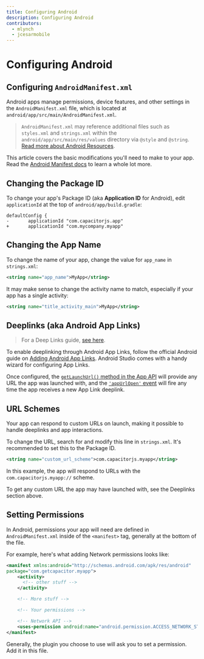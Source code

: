 ```yaml
---
title: Configuring Android
description: Configuring Android
contributors:
  - mlynch
  - jcesarmobile
---
```


# Configuring Android

## Configuring `AndroidManifest.xml`

Android apps manage permissions, device features, and other settings in the `AndroidManifest.xml` file, which is located at `android/app/src/main/AndroidManifest.xml`.

> `AndroidManifest.xml` may reference additional files such as `styles.xml` and `strings.xml` within the `android/app/src/main/res/values` directory via `@style` and `@string`. [Read more about Android Resources](https://developer.android.com/guide/topics/resources/available-resources).

This article covers the basic modifications you'll need to make to your app. Read the [Android Manifest docs](https://developer.android.com/guide/topics/manifest/manifest-intro.html) to learn a whole lot more.

## Changing the Package ID

To change your app's Package ID (aka **Application ID** for Android), edit `applicationId` at the top of `android/app/build.gradle`:

```diff-groovy
defaultConfig {
-       applicationId "com.capacitorjs.app"
+       applicationId "com.mycompany.myapp"
```

## Changing the App Name

To change the name of your app, change the value for `app_name` in `strings.xml`:

```xml
<string name="app_name">MyApp</string>
```

It may make sense to change the activity name to match, especially if your app has a single activity:

```xml
<string name="title_activity_main">MyApp</string>
```

## Deeplinks (aka Android App Links)

> For a Deep Links guide, [see here](/docs/guides/deep-links).

To enable deeplinking through Android App Links, follow the official Android guide on [Adding Android App Links](https://developer.android.com/studio/write/app-link-indexing). Android Studio comes with a handy wizard for configuring App Links.

Once configured, the [`getLaunchUrl()` method in the App API](/docs/apis/app#method-getLaunchUrl-0) will provide any URL the app was launched with, and the [`'appUrlOpen'` event](/docs/apis/app#method-addListener-1) will fire any time the app receives a new App Link deeplink.

## URL Schemes

Your app can respond to custom URLs on launch, making it possible to handle deeplinks and app interactions.

To change the URL, search for and modify this line in `strings.xml`. It's recommended to set this to the Package ID.

```xml
<string name="custom_url_scheme">com.capacitorjs.myapp</string>
```

In this example, the app will respond to URLs with the `com.capacitorjs.myapp://` scheme.

To get any custom URL the app may have launched with, see the Deeplinks section above.

## Setting Permissions

In Android, permissions your app will need are defined in `AndroidManifest.xml` inside of the `<manifest>` tag, generally at the bottom of the file.

For example, here's what adding Network permissions looks like:

```xml
<manifest xmlns:android="http://schemas.android.com/apk/res/android"
package="com.getcapacitor.myapp">
    <activity>
      <!-- other stuff -->
    </activity>

    <!-- More stuff -->

    <!-- Your permissions -->

    <!-- Network API -->
    <uses-permission android:name="android.permission.ACCESS_NETWORK_STATE" />
</manifest>
```

Generally, the plugin you choose to use will ask you to set a permission. Add it in this file.
